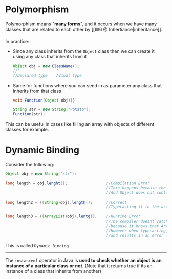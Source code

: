 # Polymorphism
Polymorphism means "**many forms**", and it occurs when we have many classes that are related to each other by [[🟩6 @ Inhertiance|inheritance]].

In practice:
- Since any class inherits from the `Object` class then we can create it using any class that inherits from it
	```java
	Object obj = new ClassName();
	//^                ^
	//Declared type    Actual Type
	```
- Same for functions where you can send in as parameter any class that inherits from that class
	```java
	void Function(Object obj){}
	
	String str = new String("Potato");
	Function(str);
	```

This can be useful in cases like filling an array with objects of different classes for example.

# Dynamic Binding
Consider the following:
```java
Object obj = new String("str");

long length = obj.lenght();                 //Compilation Error
							                //This happens because the compiler sees obj of class Object
											//And Object does not contain the function lenght();
							
long length2 = ((String)obj).length();      //Correct
											//Typecasting it to the actual type
										
long length3 = ((ArrayList)obj).lentg();    //Runtime Error
											//The compiler doesnt catch this error 
											//because it knows that ArrayList inherits from Object
											//However when typecasting, it doesnt find it equal to the actual type 
											//and results in an error
```
This is called `Dynamic Binding`

--- 
The `instanceof` operator in Java is **used to check whether an object is an instance of a particular class or not**. (Note that it returns true if its an instance of a class that inherits from another)